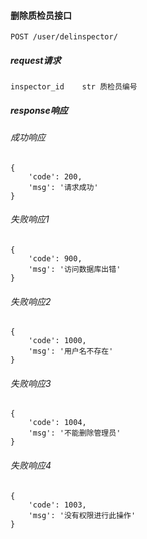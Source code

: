 #### 删除质检员接口

    POST /user/delinspector/

##### request请求

    inspector_id    str 质检员编号

##### response响应

###### 成功响应

    {
        'code': 200,
        'msg': '请求成功'
    }

###### 失败响应1

    {
        'code': 900,
        'msg': '访问数据库出错'
    }

###### 失败响应2

    {
        'code': 1000,
        'msg': '用户名不存在'
    }

###### 失败响应3

    {
        'code': 1004,
        'msg': '不能删除管理员'
    }

###### 失败响应4

    {
        'code': 1003,
        'msg': '没有权限进行此操作'
    }
